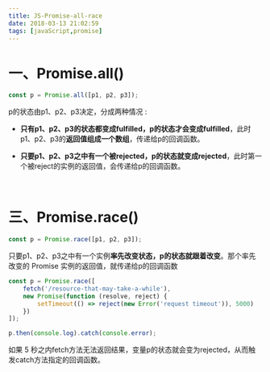 ```yaml
---
title: JS-Promise-all-race
date: 2018-03-13 21:02:59
tags: [javaScript,promise]
---
```


# 一、Promise.all()

```javascript
const p = Promise.all([p1, p2, p3]);
```

p的状态由p1、p2、p3决定，分成两种情况 :

- **只有p1、p2、p3的状态都变成fulfilled，p的状态才会变成fulfilled**，此时p1、p2、p3的**返回值组成一个数组**，传递给p的回调函数。 

- **只要p1、p2、p3之中有一个被rejected，p的状态就变成rejected**，此时第一个被reject的实例的返回值，会传递给p的回调函数。

<br/>

# 三、Promise.race()

```javascript
const p = Promise.race([p1, p2, p3]);
```

只要p1、p2、p3之中有一个实例**率先改变状态，p的状态就跟着改变**。那个率先改变的 Promise 实例的返回值，就传递给p的回调函数 

```javascript
const p = Promise.race([
    fetch('/resource-that-may-take-a-while'),
    new Promise(function (resolve, reject) {
        setTimeout(() => reject(new Error('request timeout')), 5000)
    })
]);

p.then(console.log).catch(console.error);
```

如果 5 秒之内fetch方法无法返回结果，变量p的状态就会变为rejected，从而触发catch方法指定的回调函数。 